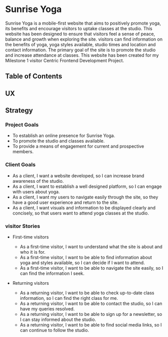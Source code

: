 # Sunrise Yoga

Sunrise Yoga is a mobile-first website that aims to positively promote yoga, its benefits and encourage visitors to uptake classes at the studio. This website has been designed to ensure that visitors feel a sense of peace, balance and growth when exploring the site. visitors can find information on the benefits of yoga, yoga styles available, studio times and location and contact information. The primary goal of the site is to promote the studio and increase attendance at classes.
This website has been created for my Milestone 1 visitor Centric Frontend Development Project. 

## Table of Contents



## UX

## Strategy

### Project Goals

* To establish an online presence for Sunrise Yoga.
* To promote the studio and classes available.
* To provide a means of engagement for current and prospective members. 

### Client Goals
* As a client, I want a website developed, so I can increase brand awareness of the studio.
* As a client, I want to establish a well designed platform, so I can engage with users about yoga.
* As a client, I want my users to navigate easily through the site, so they have a good user experience and return to the site.
* As a client, I want visuals and information to be displayed clearly and concisely, so that users want to attend yoga classes at the studio.

### visitor Stories

* First-time visitors
    * As a first-time visitor, I want to understand what the site is about and who it is for. 
    * As a first-time visitor, I want to be able to find information about yoga and styles available, so I can decide if I want to attend. 
    * As a first-time visitor, I want to be able to navigate the site easily, so I can find the information I seek. 

* Returning visitors
    * As a returning visitor, I want to be able to check up-to-date class information, so I can find the right class for me.
    * As a returning visitor, I want to be able to contact the studio, so I can have my queries resolved. 
    * As a returning visitor, I want to be able to sign up for a newsletter, so I can stay informed about the studio.
    * As a returning visitor, I want to be able to find social media links, so I can continue to follow the studio.






